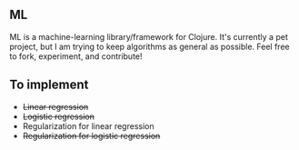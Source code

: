 ML
--

ML is a machine-learning library/framework for Clojure. It's currently a pet project, but I am trying to keep algorithms as general as possible. Feel free to fork, experiment, and contribute!

To implement
------------

- <del>Linear regression</del>
- <del>Logistic regression</del>
- Regularization for linear regression
- <del>Regularization for logistic regression</del>

